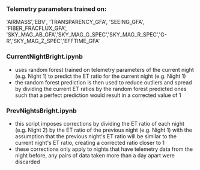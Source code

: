 ### Telemetry parameters trained on:

'AIRMASS','EBV', 'TRANSPARENCY_GFA', 'SEEING_GFA', 'FIBER_FRACFLUX_GFA', 'SKY_MAG_AB_GFA','SKY_MAG_G_SPEC','SKY_MAG_R_SPEC','G-R','SKY_MAG_Z_SPEC','EFFTIME_GFA'

### CurrentNightBright.ipynb

- uses random forest trained on telemetry parameters of the current night (e.g. Night 1) to predict the ET ratio for the current night (e.g. Night 1)
- the random forest prediction is then used to reduce outliers and spread by dividing the current ET ratios by the random forest predicted ones such that a perfect prediction would result in a corrected value of 1

### PrevNightsBright.ipynb

- this script imposes corrections by dividing the ET ratio of each night (e.g. Night 2) by the ET ratio of the previous night (e.g. Night 1) with the assumption that the previous night's ET ratio will be similar to the current night's ET ratio, creating a corrected ratio closer to 1
- these corrections only apply to nights that have telemetry data from the night before, any pairs of data taken more than a day apart were discarded

